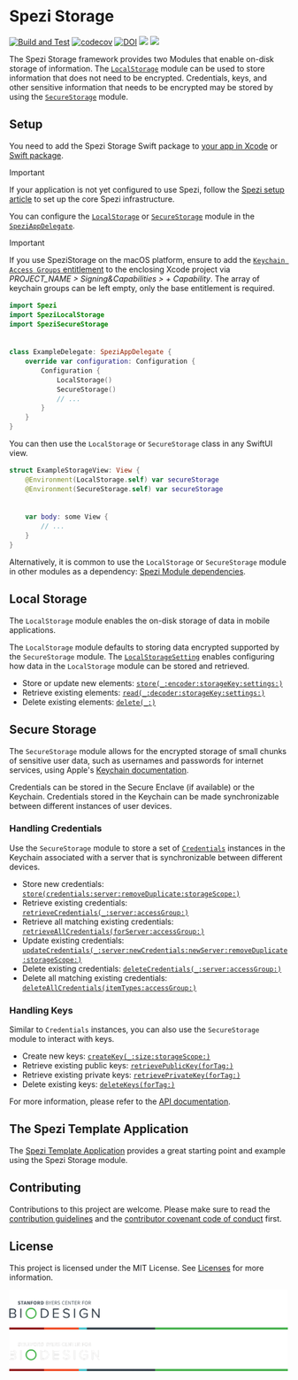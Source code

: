 <!--

This source file is part of the Stanford Spezi open-source project.

SPDX-FileCopyrightText: 2022 Stanford University and the project authors (see CONTRIBUTORS.md)

SPDX-License-Identifier: MIT
  
-->

# Spezi Storage

[![Build and Test](https://github.com/StanfordSpezi/SpeziStorage/actions/workflows/build-and-test.yml/badge.svg)](https://github.com/StanfordSpezi/SpeziStorage/actions/workflows/build-and-test.yml)
[![codecov](https://codecov.io/gh/StanfordSpezi/SpeziStorage/branch/main/graph/badge.svg?token=XJ8IJuc0hj)](https://codecov.io/gh/StanfordSpezi/SpeziStorage)
[![DOI](https://zenodo.org/badge/DOI/10.5281/zenodo.7804028.svg)](https://doi.org/10.5281/zenodo.7804028)
[![](https://img.shields.io/endpoint?url=https%3A%2F%2Fswiftpackageindex.com%2Fapi%2Fpackages%2FStanfordSpezi%2FSpeziStorage%2Fbadge%3Ftype%3Dswift-versions)](https://swiftpackageindex.com/StanfordSpezi/SpeziStorage)
[![](https://img.shields.io/endpoint?url=https%3A%2F%2Fswiftpackageindex.com%2Fapi%2Fpackages%2FStanfordSpezi%2FSpeziStorage%2Fbadge%3Ftype%3Dplatforms)](https://swiftpackageindex.com/StanfordSpezi/SpeziStorage)

The Spezi Storage framework provides two Modules that enable on-disk storage of information.
The  [`LocalStorage`](https://swiftpackageindex.com/stanfordspezi/spezistorage/documentation/spezilocalstorage/localstorage) module can be used to store information that does not need to be encrypted.
Credentials, keys, and other sensitive information that needs to be encrypted may be stored by using the [`SecureStorage`](https://swiftpackageindex.com/StanfordSpezi/SpeziStorage/documentation/spezisecurestorage) module.


## Setup

You need to add the Spezi Storage Swift package to
[your app in Xcode](https://developer.apple.com/documentation/xcode/adding-package-dependencies-to-your-app#) or
[Swift package](https://developer.apple.com/documentation/xcode/creating-a-standalone-swift-package-with-xcode#Add-a-dependency-on-another-Swift-package).

> [!IMPORTANT]
> If your application is not yet configured to use Spezi, follow the [Spezi setup article](https://swiftpackageindex.com/stanfordspezi/spezi/documentation/spezi/initial-setup) to set up the core Spezi infrastructure.

You can configure the [`LocalStorage`](https://swiftpackageindex.com/stanfordspezi/spezistorage/documentation/spezilocalstorage/localstorage) or [`SecureStorage`](https://swiftpackageindex.com/StanfordSpezi/SpeziStorage/documentation/spezisecurestorage) module in the [`SpeziAppDelegate`](https://swiftpackageindex.com/stanfordspezi/spezi/documentation/spezi/speziappdelegate).

> [!IMPORTANT]
> If you use SpeziStorage on the macOS platform, ensure to add the [`Keychain Access Groups` entitlement](https://developer.apple.com/documentation/bundleresources/entitlements/keychain-access-groups) to the enclosing Xcode project via *PROJECT_NAME > Signing&Capabilities > + Capability*. The array of keychain groups can be left empty, only the base entitlement is required.

```swift
import Spezi
import SpeziLocalStorage
import SpeziSecureStorage


class ExampleDelegate: SpeziAppDelegate {
    override var configuration: Configuration {
        Configuration {
            LocalStorage()
            SecureStorage()
            // ...
        }
    }
}
```

You can then use the `LocalStorage` or `SecureStorage` class in any SwiftUI view.

```swift
struct ExampleStorageView: View {
    @Environment(LocalStorage.self) var secureStorage
    @Environment(SecureStorage.self) var secureStorage
    
    
    var body: some View {
        // ...
    }
}
```

Alternatively, it is common to use the `LocalStorage` or `SecureStorage` module in other modules as a dependency: [Spezi Module dependencies](https://swiftpackageindex.com/stanfordspezi/spezi/documentation/spezi/module-dependency).


## Local Storage

The `LocalStorage` module enables the on-disk storage of data in mobile applications.

The `LocalStorage` module defaults to storing data encrypted supported by the `SecureStorage` module.
The [`LocalStorageSetting`](https://swiftpackageindex.com/stanfordspezi/spezistorage/documentation/spezilocalstorage/localstoragesetting) enables configuring how data in the `LocalStorage` module can be stored and retrieved.

- Store or update new elements: [`store(_:encoder:storageKey:settings:)`](https://swiftpackageindex.com/stanfordspezi/spezistorage/documentation/spezilocalstorage/localstorage/store(_:encoder:storagekey:settings:))
- Retrieve existing elements: [`read(_:decoder:storageKey:settings:)`](https://swiftpackageindex.com/stanfordspezi/spezistorage/documentation/spezilocalstorage/localstorage/read(_:decoder:storagekey:settings:))
- Delete existing elements: [`delete(_:)`](https://swiftpackageindex.com/stanfordspezi/spezistorage/documentation/spezilocalstorage/localstorage/delete(_:))


## Secure Storage

The `SecureStorage` module allows for the encrypted storage of small chunks of sensitive user data, such as usernames and passwords for internet services, using Apple's [Keychain documentation](https://developer.apple.com/documentation/security/keychain_services/keychain_items/using_the_keychain_to_manage_user_secrets). 

Credentials can be stored in the Secure Enclave (if available) or the Keychain. Credentials stored in the Keychain can be made synchronizable between different instances of user devices.

### Handling Credentials

Use the `SecureStorage` module to store a set of [`Credentials`](https://swiftpackageindex.com/stanfordspezi/spezistorage/documentation/spezisecurestorage/credentials) instances in the Keychain associated with a server that is synchronizable between different devices.

- Store new credentials: [`store(credentials:server:removeDuplicate:storageScope:)`](https://swiftpackageindex.com/stanfordspezi/spezistorage/documentation/spezisecurestorage/securestorage/store(credentials:server:removeduplicate:storagescope:))
- Retrieve existing credentials: [`retrieveCredentials(_:server:accessGroup:)`](https://swiftpackageindex.com/stanfordspezi/spezistorage/documentation/spezisecurestorage/securestorage/retrievecredentials(_:server:accessgroup:))
- Retrieve all matching existing credentials: [`retrieveAllCredentials(forServer:accessGroup:)`](https://swiftpackageindex.com/stanfordspezi/spezistorage/documentation/spezisecurestorage/securestorage/retrieveallcredentials(forserver:accessgroup:))
- Update existing credentials: [`updateCredentials(_:server:newCredentials:newServer:removeDuplicate:storageScope:)`](https://swiftpackageindex.com/stanfordspezi/spezistorage/documentation/spezisecurestorage/securestorage/updatecredentials(_:server:newcredentials:newserver:removeduplicate:storagescope:))
- Delete existing credentials: [`deleteCredentials(_:server:accessGroup:)`](https://swiftpackageindex.com/stanfordspezi/spezistorage/documentation/spezisecurestorage/securestorage/deletecredentials(_:server:accessgroup:))
- Delete all matching existing credentials: [`deleteAllCredentials(itemTypes:accessGroup:)`](https://swiftpackageindex.com/stanfordspezi/spezistorage/documentation/spezisecurestorage/securestorage/deleteallcredentials(itemtypes:accessgroup:))


### Handling Keys

Similar to `Credentials` instances, you can also use the `SecureStorage` module to interact with keys.

- Create new keys: [`createKey(_:size:storageScope:)`](https://swiftpackageindex.com/stanfordspezi/spezistorage/documentation/spezisecurestorage/securestorage/createkey(_:size:storagescope:))
- Retrieve existing public keys: [`retrievePublicKey(forTag:)`](https://swiftpackageindex.com/stanfordspezi/spezistorage/documentation/spezisecurestorage/securestorage/retrievepublickey(fortag:))
- Retrieve existing private keys: [`retrievePrivateKey(forTag:)`](https://swiftpackageindex.com/stanfordspezi/spezistorage/documentation/spezisecurestorage/securestorage/retrieveprivatekey(fortag:))
- Delete existing keys: [`deleteKeys(forTag:)`](https://swiftpackageindex.com/stanfordspezi/spezistorage/documentation/spezisecurestorage/securestorage/deletekeys(fortag:))

For more information, please refer to the [API documentation](https://swiftpackageindex.com/StanfordSpezi/SpeziStorage/documentation).


## The Spezi Template Application

The [Spezi Template Application](https://github.com/StanfordSpezi/SpeziTemplateApplication) provides a great starting point and example using the Spezi Storage module.


## Contributing

Contributions to this project are welcome. Please make sure to read the [contribution guidelines](https://github.com/StanfordSpezi/.github/blob/main/CONTRIBUTING.md) and the [contributor covenant code of conduct](https://github.com/StanfordSpezi/.github/blob/main/CODE_OF_CONDUCT.md) first.


## License

This project is licensed under the MIT License. See [Licenses](https://github.com/StanfordSpezi/SpeziStorage/tree/main/LICENSES) for more information.

![Spezi Footer](https://raw.githubusercontent.com/StanfordSpezi/.github/main/assets/FooterLight.png#gh-light-mode-only)
![Spezi Footer](https://raw.githubusercontent.com/StanfordSpezi/.github/main/assets/FooterDark.png#gh-dark-mode-only)
